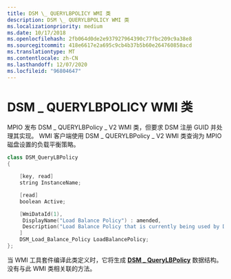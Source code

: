 ```yaml
---
title: DSM \_ QUERYLBPOLICY WMI 类
description: DSM \_ QUERYLBPOLICY WMI 类
ms.localizationpriority: medium
ms.date: 10/17/2018
ms.openlocfilehash: 2fb064d0de2e937927964390c77fbc209c9a38e8
ms.sourcegitcommit: 418e6617e2a695c9cb4b37b5b60e264760858acd
ms.translationtype: MT
ms.contentlocale: zh-CN
ms.lasthandoff: 12/07/2020
ms.locfileid: "96804647"
---
```

# <a name="dsm_querylbpolicy-wmi-class"></a>DSM \_ QUERYLBPOLICY WMI 类


MPIO 发布 DSM \_ QUERYLBPolicy \_ V2 WMI 类，但要求 DSM 注册 GUID 并处理其实现。 WMI 客户端使用 DSM \_ QUERYLBPolicy \_ V2 WMI 类查询为 MPIO 磁盘设置的负载平衡策略。

```cpp
class DSM_QueryLBPolicy
{

    [key, read]
    string InstanceName;

    [read]
    boolean Active;

    [WmiDataId(1),
     DisplayName("Load Balance Policy") : amended,
     Description("Load Balance Policy that is currently being used by DSM") : amended
    ]
    DSM_Load_Balance_Policy LoadBalancePolicy;
};
```

当 WMI 工具套件编译此类定义时，它将生成 [**DSM \_ QueryLBPolicy**](/windows-hardware/drivers/ddi/mpiodisk/ns-mpiodisk-_dsm_querylbpolicy) 数据结构。 没有与此 WMI 类相关联的方法。

 

